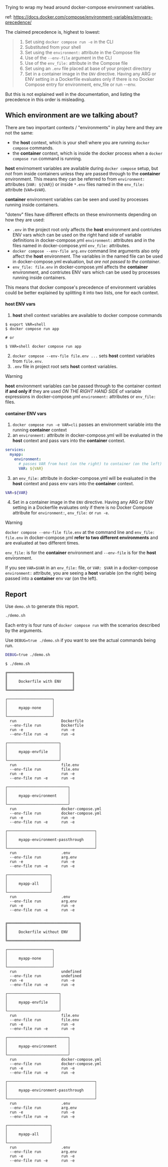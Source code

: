 Trying to wrap my head around docker-compose environment variables.

ref: https://docs.docker.com/compose/environment-variables/envvars-precedence/

The claimed precedence is, highest to lowest:

> 1. Set using `docker compose run -e` in the CLI
> 2. Substituted from your shell
> 3. Set using the `environment:` attribute in the Compose file
> 4. Use of the `--env-file` argument in the CLI
> 5. Use of the `env_file:` attribute in the Compose file
> 6. Set using an `.env` file placed at base of your project directory
> 7. Set in a container image in the `ENV` directive. Having any ARG or ENV setting in a Dockerfile evaluates only if there is no Docker Compose entry for environment, env_file or run --env.

But this is not explained well in the documentation, and listing the precedence in this order is misleading.

## Which environment are we talking about?

There are two important contexts / "environments" in play here and they are not the same:

- the **host** context, which is your shell where you are running `docker compose` commands.
- the **container** context, which is inside the docker process when a `docker compose run` command is running.

**host** envirnoment variables are available during `docker compose` setup, but _not_ from inside containers unless they are passed through to the **container** environment. This means they can be referred to from `environment:` attributes (`VAR: ${VAR}`) or inside `*.env` files named in the `env_file:` attribute (`VAR=$VAR`).

**container** environment variables can be seen and used by processes running inside containers.

"dotenv" files have different effects on these environments depending on how they are used:

- `.env` in the project root only affects the **host** environment and contriutes ENV vars which can be used on the right hand side of variable definitions in docker-compose.yml `environment:` attributes and in the files named in docker-compose.yml `env_file:` attributes.
- `docker compose --env-file arg.env` command line arguments also only affect the **host** environment. The variables in the named file can be used in docker-compose.yml evaluation, but _are not passed to the container_.
- `env_file: file.env` in docker-compose.yml affects the **container** environment, and contriutes ENV vars which can be used by processes running inside containers.

This means that docker compose's precedence of environment variables could be better explained by splitting it into two lists, one for each context.

#### host ENV vars

1. **host** shell context variables are available to docker compose commands
```console
$ export VAR=shell
$ docker compose run app

# or

$ VAR=shell docker compose run app
```

2) `docker compose --env-file file.env ...` sets **host** context variables from `file.env`.
3) `.env` file in project root sets **host** context variables.

> [!WARNING]
> **host** environment variables can be passed through to the container context **if and only if** they are used _ON THE RIGHT HAND SIDE_ of variable expressions in docker-compose.yml `environment:` attributes or `env_file:` files.

#### container ENV vars

1. `docker compose run -e VAR=cli` passes an environment variable into the running **container** context
2. an `environment:` attribute in docker-compose.yml will be evaluated in the **host** context and pass vars into the **container** context.
```yaml
services:
  myapp:
    environment:
      # passes VAR from host (on the right) to container (on the left)
      VAR: ${VAR}
```

3. an `env_file:` attribute in docker-compose.yml will be evaluated in the **host** context and pass env vars into the **container** context.
```sh
VAR=${VAR}
```
4. Set in a container image in the `ENV` directive. Having any ARG or ENV setting in a Dockerfile evaluates only if there is no Docker Compose attribute for `environment:`, `env_file:` or `run -e`.

> [!WARNING]
> `docker compose --env-file file.env` at the command line and `env_file: file.env` in docker-compose.yml **refer to two different environments** and are evaluated at two different times.

`env_file:` is for the **container** environment and `--env-file` is for the **host** environment.

If you see `VAR=$VAR` in an `env_file:` file, or `VAR: $VAR` in a docker-compose `environment:` attribute, you are seeing a **host** variable (on the right) being passed into a **container** env var (on the left).

## Report

Use `demo.sh` to generate this report.

```sh
./demo.sh
```

Each entry is four runs of `docker compose run` with the scenarios described by the arguments.

Use `DEBUG=true ./demo.sh` if you want to see the actual commands being run.

```sh
DEBUG=true ./demo.sh
```

```console
$ ./demo.sh

╔═════════════════════════════╗
║                             ║
║     Dockerfile with ENV     ║
║                             ║
╚═════════════════════════════╝

┌────────────────────┐
│                    │
│     myapp-none     │
│                    │
└────────────────────┘
  run                    Dockerfile
  --env-file run         Dockerfile
  run -e                 run -e
  --env-file run -e      run -e

┌───────────────────────┐
│                       │
│     myapp-envfile     │
│                       │
└───────────────────────┘
  run                    file.env
  --env-file run         file.env
  run -e                 run -e
  --env-file run -e      run -e

┌───────────────────────────┐
│                           │
│     myapp-environment     │
│                           │
└───────────────────────────┘
  run                    docker-compose.yml
  --env-file run         docker-compose.yml
  run -e                 run -e
  --env-file run -e      run -e

┌───────────────────────────────────────┐
│                                       │
│     myapp-environment-passthrough     │
│                                       │
└───────────────────────────────────────┘
  run                    .env
  --env-file run         arg.env
  run -e                 run -e
  --env-file run -e      run -e

┌───────────────────┐
│                   │
│     myapp-all     │
│                   │
└───────────────────┘
  run                    .env
  --env-file run         arg.env
  run -e                 run -e
  --env-file run -e      run -e


╔════════════════════════════════╗
║                                ║
║     Dockerfile without ENV     ║
║                                ║
╚════════════════════════════════╝

┌────────────────────┐
│                    │
│     myapp-none     │
│                    │
└────────────────────┘
  run                    undefined
  --env-file run         undefined
  run -e                 run -e
  --env-file run -e      run -e

┌───────────────────────┐
│                       │
│     myapp-envfile     │
│                       │
└───────────────────────┘
  run                    file.env
  --env-file run         file.env
  run -e                 run -e
  --env-file run -e      run -e

┌───────────────────────────┐
│                           │
│     myapp-environment     │
│                           │
└───────────────────────────┘
  run                    docker-compose.yml
  --env-file run         docker-compose.yml
  run -e                 run -e
  --env-file run -e      run -e

┌───────────────────────────────────────┐
│                                       │
│     myapp-environment-passthrough     │
│                                       │
└───────────────────────────────────────┘
  run                    .env
  --env-file run         arg.env
  run -e                 run -e
  --env-file run -e      run -e

┌───────────────────┐
│                   │
│     myapp-all     │
│                   │
└───────────────────┘
  run                    .env
  --env-file run         arg.env
  run -e                 run -e
  --env-file run -e      run -e
  ```